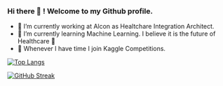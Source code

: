 ### Hi there 👋 ! Welcome to my Github profile. 

- 🔭 I’m currently working at Alcon as Healtchare Integration Architect.
- 🌱 I’m currently learning Machine Learning. I believe it is the future of Healthcare 🤔
- 👯 Whenever I have time I join Kaggle Competitions. 

[![Top Langs](https://github-readme-stats.vercel.app/api/top-langs/?username=alfonrodrisimon)](https://github.com/anuraghazra/github-readme-stats)

[![GitHub Streak](https://streak-stats.demolab.com/?user=DenverCoder1&theme=dark)](https://git.io/streak-stats)
